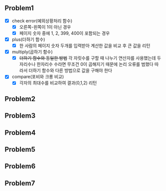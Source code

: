 ## Problem1
- [x] check error(예외상황처리 함수)
    - [x] 오른쪽-왼쪽이 1이 아닌 경우
    - [x] 페이지 숫자 중에 1, 2, 399, 400이 포함되는 경우
- [x] plus(더하기 함수)
    - [x] 한 사람의 페이지 숫자 두개를 입력받아 계산한 값을 비교 후 큰 값을 리턴
- [x] multiply(곱하기 함수)
    - [x] ~~더하기 함수와 동일한 방법~~
          각 자릿수를 구할 때 나누기 연산자를 사용했는데 
          두자리수나 한자리수 수라면 무조건 0이 곱해지기 때문에 논리 오류를 범했다
          따라서 더하기 함수와 다른 방법으로 값을 구해야 한다
- [x] compare(포비와 크롱 비교)
    - [x] 각자의 최대수를 비교하여 결과(0,1,2) 리턴
## Problem2
## Problem3
## Problem4
## Problem5
## Problem6
## Problem7

